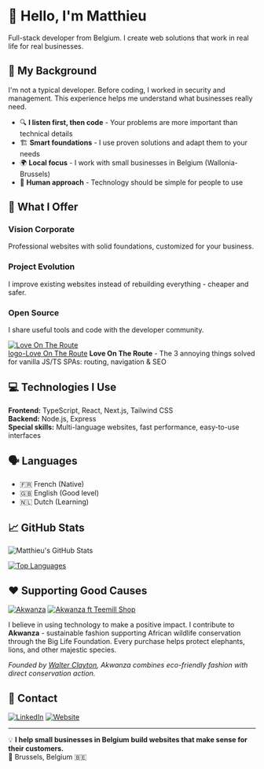 # 👋 Hello, I'm Matthieu

Full-stack developer from Belgium. I create web solutions that work in real life for real businesses.

## 🎯 My Background

I'm not a typical developer. Before coding, I worked in security and management. This experience helps me understand what businesses really need.

- 🔍 **I listen first, then code** - Your problems are more important than technical details
- 🏗️ **Smart foundations** - I use proven solutions and adapt them to your needs
- 🌍 **Local focus** - I work with small businesses in Belgium (Wallonia-Brussels)
- 🤝 **Human approach** - Technology should be simple for people to use

## 💼 What I Offer

### Vision Corporate
Professional websites with solid foundations, customized for your business.

### Project Evolution  
I improve existing websites instead of rebuilding everything - cheaper and safer.

### Open Source
I share useful tools and code with the developer community.

[![Love On The Route](https://img.shields.io/npm/v/love-on-the-route?style=flat-square&logo=npm&label=love-on-the-route&color=CB3837)](https://www.npmjs.com/package/love-on-the-route)  
[logo-Love On The Route](https://github.com/matthieuGravy/love-on-the-route/blob/main/assets/love-on-the-route.png)
**Love On The Route** - The 3 annoying things solved for vanilla JS/TS SPAs: routing, navigation & SEO

## 💻 Technologies I Use

**Frontend:** TypeScript, React, Next.js, Tailwind CSS  
**Backend:** Node.js, Express  
**Special skills:** Multi-language websites, fast performance, easy-to-use interfaces

## 🗣️ Languages
- 🇫🇷 French (Native)
- 🇬🇧 English (Good level)
- 🇳🇱 Dutch (Learning)

## 📈 GitHub Stats

![Matthieu's GitHub Stats](https://github-readme-stats.vercel.app/api?username=matthieuGravy&show_icons=true&theme=radical&count_private=true)

[![Top Languages](https://github-readme-stats.vercel.app/api/top-langs/?username=matthieuGravy&layout=compact&theme=radical)](https://github.com/matthieuGravy)

## ❤️ Supporting Good Causes

[![Akwanza](https://img.shields.io/badge/Supporting-Akwanza-4CAF50?style=flat-square&logo=leaf&logoColor=white)](https://www.akwanza.com/)
[![Akwanza ft Teemill Shop](https://img.shields.io/badge/Shop-Akwanza%20Collection-FF6B35?style=flat-square&logo=shopping-cart&logoColor=white)](https://akwanza.teemill.com/collection/paul-a-tribute-to-a-timeless-soul/)

I believe in using technology to make a positive impact. I contribute to **Akwanza** - sustainable fashion supporting African wildlife conservation through the Big Life Foundation. Every purchase helps protect elephants, lions, and other majestic species.

*Founded by [Walter Clayton](https://www.walterclayton.com/blog), Akwanza combines eco-friendly fashion with direct conservation action.*

## 🤝 Contact

[![LinkedIn](https://img.shields.io/badge/-LinkedIn-0077B5?style=flat-square&logo=LinkedIn&logoColor=white)](https://www.linkedin.com/in/matthieugravy/)
[![Website](https://img.shields.io/badge/-Website-000000?style=flat-square&logo=vercel&logoColor=white)](https://matthieugravy.dev)

---

💡 **I help small businesses in Belgium build websites that make sense for their customers.**  
📍 Brussels, Belgium 🇧🇪
